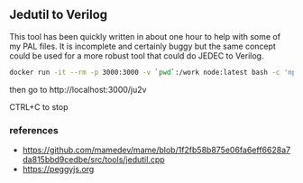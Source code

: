 ## Jedutil to Verilog

This tool has been quickly written in about one hour to help with some of my PAL files. It is incomplete and certainly buggy but the same concept could be used for a more robust tool that could do JEDEC to Verilog.

```bash
docker run -it --rm -p 3000:3000 -v `pwd`:/work node:latest bash -c 'npm install -g serve && serve /work'
```
then go to http://localhost:3000/ju2v

CTRL+C to stop

### references
- https://github.com/mamedev/mame/blob/1f2fb58b875e06fa6eff6628a7da815bbd9cedbe/src/tools/jedutil.cpp
- https://peggyjs.org

